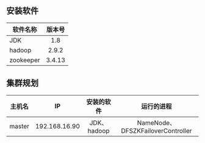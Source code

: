 ## 安装软件

软件名称 | 版本号
-|:-:
JDK | 1.8 
hadoop | 2.9.2
zookeeper | 3.4.13

## 集群规划

主机名 | IP | 安装的软件 | 运行的进程
-|:-:|:-:|:-:
master | 192.168.16.90 | JDK、hadoop|  NameNode、DFSZKFailoverController
